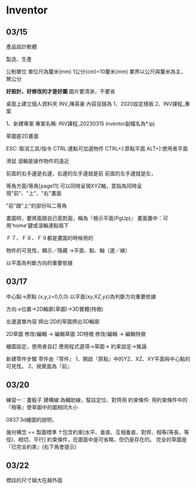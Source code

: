 # Inventor
## 03/15
產品設計軟體

製造、生產

公制單位 單位尺為釐米(mm)
1公分(cm)=10釐米(mm)
業界以公尺與釐米為主，無公分

**好設計、好修改的才是好圖**
圖片要清淅，不要省

桌面上建立個人資料夾 INV_陳英豪
內容目錄為
1、2020設定樣板
2、INV課程_專案

1、新建專案
專案名稱: INV課程_20230315
inventor副檔名為*.ipj

草圖是2D畫面

ESC: 取消工具/指令
CTRL:連點可加選物件
CTRL+]:原點平面
ALT+]:使用者平面

滑鼠
滾輪是操作物件的遠近

前面的右手邊是右邊，右邊的左手邊就是前
前面的左手邊就是左，

等角方面/等角[page11] 可以同時呈現XYZ軸，意指為同時呈現"前"、"上"、"右"畫面

"前"跟"上"的部份叫二等角

畫圖時，要將面跟自已面對面，稱為『檢示平面(PgUp)』
畫面置中：可用'home'鍵或滾輪連點兩下

Ｆ７、Ｆ８、Ｆ９都是畫圖的時候用的

物件的可見性，顯示／隱藏
→平面、點、軸（邊／線）

以平面為判斷方向的重要依據


## 03/17
中心點→原點 (x,y,z=0,0,0)
以平面(xy,XZ,yz)為判斷方向重要依據

方向→位置→2D輪廓(草圖)→3D實體(特徵)

左邊選單內容
擠出:2D的草圖擠出3D輪廓

2D草圖 修改/編輯 → 編輯草圖
3D特徵 修改/編輯 → 編輯特徵

繪圖設定，使用者自訂
應用程式選項→草圖→ 約束設定→推論

新建零件步驟
零件由『零件』
1、開啟『原點』中的YZ、XZ、XY平面與中心點的可見性。
2、視覺面為『前』

## 03/20
練習一：畫骰子
建構線:為輔助線，幫註定位、對齊用
約束條件: 用約束條件中的『相等』使草圖中的圖相同大小

0837:3d繪圖的說明，

幾何構念 == 製圖標準
↑包含約束[水平、垂直、互相垂直、對齊、相等(等長、等徑)、相切、平行]
約束條件，在圖面中是可省略，但仍是存在的。
完全的草圖是『已完全約束』(右下角會提示)

## 03/22
標註的尺寸越大在越外面